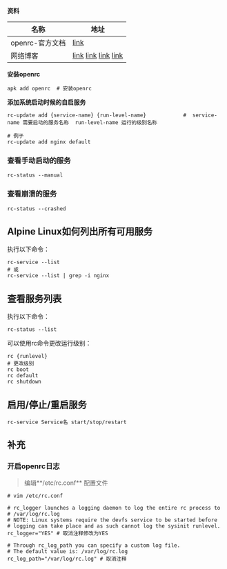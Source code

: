 



**资料**

| 名称            | 地址                                                         |
| --------------- | ------------------------------------------------------------ |
| openrc-官方文档 | [link](https://docs.alpinelinux.org/user-handbook/0.1a/Working/openrc.html) |
| 网络博客        | [link](https://www.kryii.com/44.html)  [link](http://iytc.net/wordpress/?p=5333) [link](https://www.onitroad.com/jc/linux/how-to-enable-and-start-services-on-alpine-linux.html) [link](https://www.xiexianbin.cn/docker/images/docker-alpine/index.html?to_index=1) |



**安装openrc**

```shell
apk add openrc  # 安装openrc
```

**添加系统启动时候的自启服务**

```shell
rc-update add {service-name} {run-level-name}            #  service-name 需要启动的服务名称  run-level-name 运行的级别名称

# 例子
rc-update add nginx default
```

### 查看手动启动的服务

```shell
rc-status --manual
```

### 查看崩溃的服务

```shell
rc-status --crashed
```

## Alpine Linux如何列出所有可用服务

执行以下命令：

```shell
rc-service --list
# 或
rc-service --list | grep -i nginx
```

## 查看服务列表

执行以下命令：

```shell
rc-status --list
```

可以使用rc命令更改运行级别：

```shell
rc {runlevel}
# 更改级别
rc boot
rc default
rc shutdown
```

## 启用/停止/重启服务

```shell
rc-service Service名 start/stop/restart
```

##  补充

### 开启openrc日志

> 编辑**/etc/rc.conf** 配置文件

```shell
# vim /etc/rc.conf

# rc_logger launches a logging daemon to log the entire rc process to
# /var/log/rc.log
# NOTE: Linux systems require the devfs service to be started before
# logging can take place and as such cannot log the sysinit runlevel.
rc_logger="YES" # 取消注释修改为YES

# Through rc_log_path you can specify a custom log file.
# The default value is: /var/log/rc.log
rc_log_path="/var/log/rc.log" # 取消注释
```

